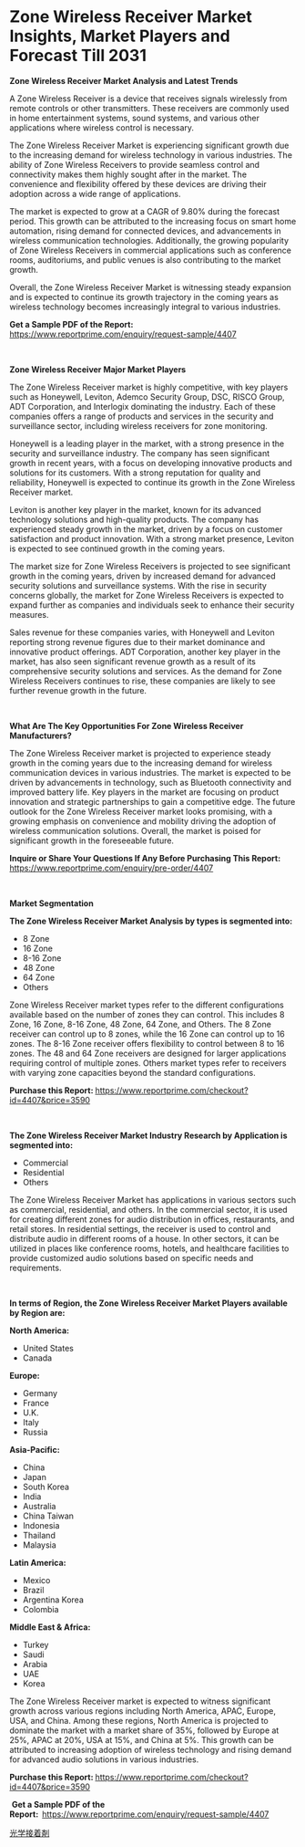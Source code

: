 <p><h1>Zone Wireless Receiver Market Insights, Market Players and Forecast Till 2031</h1></p><p><strong>Zone Wireless Receiver Market Analysis and Latest Trends</strong></p>
<p><p>A Zone Wireless Receiver is a device that receives signals wirelessly from remote controls or other transmitters. These receivers are commonly used in home entertainment systems, sound systems, and various other applications where wireless control is necessary.</p><p>The Zone Wireless Receiver Market is experiencing significant growth due to the increasing demand for wireless technology in various industries. The ability of Zone Wireless Receivers to provide seamless control and connectivity makes them highly sought after in the market. The convenience and flexibility offered by these devices are driving their adoption across a wide range of applications.</p><p>The market is expected to grow at a CAGR of 9.80% during the forecast period. This growth can be attributed to the increasing focus on smart home automation, rising demand for connected devices, and advancements in wireless communication technologies. Additionally, the growing popularity of Zone Wireless Receivers in commercial applications such as conference rooms, auditoriums, and public venues is also contributing to the market growth.</p><p>Overall, the Zone Wireless Receiver Market is witnessing steady expansion and is expected to continue its growth trajectory in the coming years as wireless technology becomes increasingly integral to various industries.</p></p>
<p><strong>Get a Sample PDF of the Report:&nbsp;</strong> <a href="https://www.reportprime.com/enquiry/request-sample/4407">https://www.reportprime.com/enquiry/request-sample/4407</a></p>
<p>&nbsp;</p>
<p><strong>Zone Wireless Receiver Major Market Players</strong></p>
<p><p>The Zone Wireless Receiver market is highly competitive, with key players such as Honeywell, Leviton, Ademco Security Group, DSC, RISCO Group, ADT Corporation, and Interlogix dominating the industry. Each of these companies offers a range of products and services in the security and surveillance sector, including wireless receivers for zone monitoring.</p><p>Honeywell is a leading player in the market, with a strong presence in the security and surveillance industry. The company has seen significant growth in recent years, with a focus on developing innovative products and solutions for its customers. With a strong reputation for quality and reliability, Honeywell is expected to continue its growth in the Zone Wireless Receiver market.</p><p>Leviton is another key player in the market, known for its advanced technology solutions and high-quality products. The company has experienced steady growth in the market, driven by a focus on customer satisfaction and product innovation. With a strong market presence, Leviton is expected to see continued growth in the coming years.</p><p>The market size for Zone Wireless Receivers is projected to see significant growth in the coming years, driven by increased demand for advanced security solutions and surveillance systems. With the rise in security concerns globally, the market for Zone Wireless Receivers is expected to expand further as companies and individuals seek to enhance their security measures.</p><p>Sales revenue for these companies varies, with Honeywell and Leviton reporting strong revenue figures due to their market dominance and innovative product offerings. ADT Corporation, another key player in the market, has also seen significant revenue growth as a result of its comprehensive security solutions and services. As the demand for Zone Wireless Receivers continues to rise, these companies are likely to see further revenue growth in the future.</p></p>
<p>&nbsp;</p>
<p><strong>What Are The Key Opportunities For Zone Wireless Receiver Manufacturers?</strong></p>
<p><p>The Zone Wireless Receiver market is projected to experience steady growth in the coming years due to the increasing demand for wireless communication devices in various industries. The market is expected to be driven by advancements in technology, such as Bluetooth connectivity and improved battery life. Key players in the market are focusing on product innovation and strategic partnerships to gain a competitive edge. The future outlook for the Zone Wireless Receiver market looks promising, with a growing emphasis on convenience and mobility driving the adoption of wireless communication solutions. Overall, the market is poised for significant growth in the foreseeable future.</p></p>
<p><strong>Inquire or Share Your Questions If Any Before Purchasing This Report:</strong> <a href="https://www.reportprime.com/enquiry/pre-order/4407">https://www.reportprime.com/enquiry/pre-order/4407</a></p>
<p>&nbsp;</p>
<p><strong>Market Segmentation</strong></p>
<p><strong>The Zone Wireless Receiver Market Analysis by types is segmented into:</strong></p>
<p><ul><li>8 Zone</li><li>16 Zone</li><li>8-16 Zone</li><li>48 Zone</li><li>64 Zone</li><li>Others</li></ul></p>
<p><p>Zone Wireless Receiver market types refer to the different configurations available based on the number of zones they can control. This includes 8 Zone, 16 Zone, 8-16 Zone, 48 Zone, 64 Zone, and Others. The 8 Zone receiver can control up to 8 zones, while the 16 Zone can control up to 16 zones. The 8-16 Zone receiver offers flexibility to control between 8 to 16 zones. The 48 and 64 Zone receivers are designed for larger applications requiring control of multiple zones. Others market types refer to receivers with varying zone capacities beyond the standard configurations.</p></p>
<p><strong>Purchase this Report:&nbsp;</strong><a href="https://www.reportprime.com/checkout?id=4407&price=3590">https://www.reportprime.com/checkout?id=4407&price=3590</a></p>
<p>&nbsp;</p>
<p><strong>The Zone Wireless Receiver Market Industry Research by Application is segmented into:</strong></p>
<p><ul><li>Commercial</li><li>Residential</li><li>Others</li></ul></p>
<p><p>The Zone Wireless Receiver Market has applications in various sectors such as commercial, residential, and others. In the commercial sector, it is used for creating different zones for audio distribution in offices, restaurants, and retail stores. In residential settings, the receiver is used to control and distribute audio in different rooms of a house. In other sectors, it can be utilized in places like conference rooms, hotels, and healthcare facilities to provide customized audio solutions based on specific needs and requirements.</p></p>
<p>&nbsp;</p>
<p><strong>In terms of Region, the Zone Wireless Receiver Market Players available by Region are:</strong></p>
<p>
    <p> <strong> North America: </strong>
        <ul>
            <li>United States</li>
            <li>Canada</li>
        </ul>
        </p> 
    <p> <strong> Europe: </strong>
        <ul>
            <li>Germany</li>
            <li>France</li>
            <li>U.K.</li>
            <li>Italy</li>
            <li>Russia</li>
        </ul>
        </p> 
    <p> <strong> Asia-Pacific: </strong>
        <ul>
            <li>China</li>
            <li>Japan</li>
            <li>South Korea</li>
            <li>India</li>
            <li>Australia</li>
            <li>China Taiwan</li>
            <li>Indonesia</li>
            <li>Thailand</li>
            <li>Malaysia</li>
        </ul>
        </p> 
    <p> <strong> Latin America: </strong>
        <ul>
            <li>Mexico</li>
            <li>Brazil</li>
            <li>Argentina Korea</li>
            <li>Colombia</li>
        </ul>
        </p> 
    <p> <strong> Middle East & Africa: </strong>
        <ul>
            <li>Turkey</li>
            <li>Saudi</li>
            <li>Arabia</li>
            <li>UAE</li>
            <li>Korea</li>
        </ul>
    </p>
    </p>
<p><p>The Zone Wireless Receiver market is expected to witness significant growth across various regions including North America, APAC, Europe, USA, and China. Among these regions, North America is projected to dominate the market with a market share of 35%, followed by Europe at 25%, APAC at 20%, USA at 15%, and China at 5%. This growth can be attributed to increasing adoption of wireless technology and rising demand for advanced audio solutions in various industries.</p></p>
<p><strong>Purchase this Report: </strong><a href="https://www.reportprime.com/checkout?id=4407&price=3590">https://www.reportprime.com/checkout?id=4407&price=3590</a></p>
<p>&nbsp;<strong>Get a Sample PDF of the Report:&nbsp;&nbsp;</strong><a href="https://www.reportprime.com/enquiry/request-sample/4407">https://www.reportprime.com/enquiry/request-sample/4407</a></p>
<p><strong></strong></p>
<p><p><a href="https://github.com/Sophiaard2003/Market-Research-Report-List-1/blob/main/934805515181.md">光学接着剤</a></p></p>